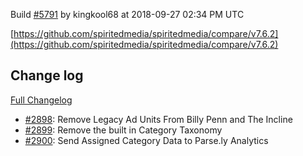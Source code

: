 Build [#5791](https://circleci.com/gh/spiritedmedia/spiritedmedia/5791) by kingkool68 at 2018-09-27 02:34 PM UTC

[https://github.com/spiritedmedia/spiritedmedia/compare/v7.6.2](https://github.com/spiritedmedia/spiritedmedia/compare/v7.6.2)
## Change log
[Full Changelog](git@github.com:spiritedmedia/spiritedmedia.git/compare/v7.6.1...v7.6.2)

 - [#2898](git@github.com:spiritedmedia/spiritedmedia.git/pull/2898): Remove Legacy Ad Units From Billy Penn and The Incline
 - [#2899](git@github.com:spiritedmedia/spiritedmedia.git/pull/2899): Remove the built in Category Taxonomy
 - [#2900](git@github.com:spiritedmedia/spiritedmedia.git/pull/2900): Send Assigned Category Data to Parse.ly Analytics
